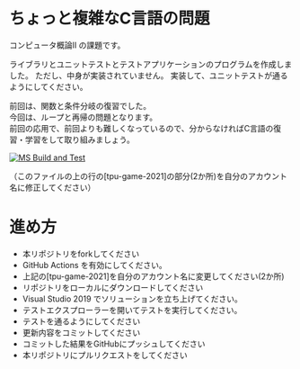 # ちょっと複雑なC言語の問題
コンピュータ概論II の課題です。


ライブラリとユニットテストとテストアプリケーションのプログラムを作成しました。
ただし、中身が実装されていません。
実装して、ユニットテストが通るようにしてください。

前回は、関数と条件分岐の復習でした。<br>
今回は、ループと再帰の問題となります。<br>
前回の応用で、前回よりも難しくなっているので、分からなければC言語の復習・学習をして取り組みましょう。

[![MS Build and Test](https://github.com/the-maninthe-highcastle/comp2_3_nest/actions/workflows/ms_test.yml/badge.svg)](https://github.com/the-maninthe-highcastle/comp2_3_nest/actions/workflows/ms_test.yml)

（このファイルの上の行の[tpu-game-2021]の部分(2か所)を自分のアカウント名に修正してください）


# 進め方
* 本リポジトリをforkしてください
* GitHub Actions を有効にしてください。
* 上記の[tpu-game-2021]を自分のアカウント名に変更してください(2か所)
* リポジトリをローカルにダウンロードしてください
* Visual Studio 2019 でソリューションを立ち上げてください。
* テストエクスプローラーを開いてテストを実行してください。
* テストを通るようにしてください
* 更新内容をコミットしてください
* コミットした結果をGitHubにプッシュしてください
* 本リポジトリにプルリクエストをしてください
